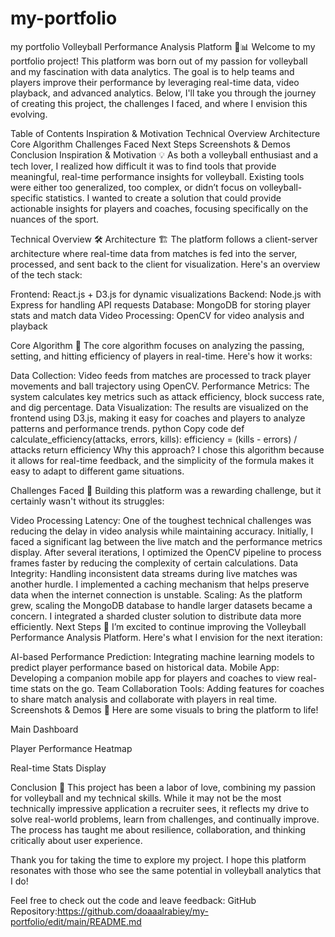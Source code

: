 # my-portfolio
my portfolio
Volleyball Performance Analysis Platform 🏐📊
Welcome to my portfolio project! This platform was born out of my passion for volleyball and my fascination with data analytics. The goal is to help teams and players improve their performance by leveraging real-time data, video playback, and advanced analytics. Below, I'll take you through the journey of creating this project, the challenges I faced, and where I envision this evolving.

Table of Contents
Inspiration & Motivation
Technical Overview
Architecture
Core Algorithm
Challenges Faced
Next Steps
Screenshots & Demos
Conclusion
Inspiration & Motivation 💡
As both a volleyball enthusiast and a tech lover, I realized how difficult it was to find tools that provide meaningful, real-time performance insights for volleyball. Existing tools were either too generalized, too complex, or didn’t focus on volleyball-specific statistics. I wanted to create a solution that could provide actionable insights for players and coaches, focusing specifically on the nuances of the sport.

Technical Overview 🛠️
Architecture 🏗️
The platform follows a client-server architecture where real-time data from matches is fed into the server, processed, and sent back to the client for visualization. Here's an overview of the tech stack:

Frontend: React.js + D3.js for dynamic visualizations
Backend: Node.js with Express for handling API requests
Database: MongoDB for storing player stats and match data
Video Processing: OpenCV for video analysis and playback

Core Algorithm 🔢
The core algorithm focuses on analyzing the passing, setting, and hitting efficiency of players in real-time. Here's how it works:

Data Collection: Video feeds from matches are processed to track player movements and ball trajectory using OpenCV.
Performance Metrics: The system calculates key metrics such as attack efficiency, block success rate, and dig percentage.
Data Visualization: The results are visualized on the frontend using D3.js, making it easy for coaches and players to analyze patterns and performance trends.
python
Copy code
def calculate_efficiency(attacks, errors, kills):
    efficiency = (kills - errors) / attacks
    return efficiency
Why this approach?
I chose this algorithm because it allows for real-time feedback, and the simplicity of the formula makes it easy to adapt to different game situations.

Challenges Faced 🚧
Building this platform was a rewarding challenge, but it certainly wasn't without its struggles:

Video Processing Latency: One of the toughest technical challenges was reducing the delay in video analysis while maintaining accuracy. Initially, I faced a significant lag between the live match and the performance metrics display. After several iterations, I optimized the OpenCV pipeline to process frames faster by reducing the complexity of certain calculations.
Data Integrity: Handling inconsistent data streams during live matches was another hurdle. I implemented a caching mechanism that helps preserve data when the internet connection is unstable.
Scaling: As the platform grew, scaling the MongoDB database to handle larger datasets became a concern. I integrated a sharded cluster solution to distribute data more efficiently.
Next Steps 🚀
I’m excited to continue improving the Volleyball Performance Analysis Platform. Here's what I envision for the next iteration:

AI-based Performance Prediction: Integrating machine learning models to predict player performance based on historical data.
Mobile App: Developing a companion mobile app for players and coaches to view real-time stats on the go.
Team Collaboration Tools: Adding features for coaches to share match analysis and collaborate with players in real time.
Screenshots & Demos 📸
Here are some visuals to bring the platform to life!

Main Dashboard

Player Performance Heatmap

Real-time Stats Display

Conclusion 🎯
This project has been a labor of love, combining my passion for volleyball and my technical skills. While it may not be the most technically impressive application a recruiter sees, it reflects my drive to solve real-world problems, learn from challenges, and continually improve. The process has taught me about resilience, collaboration, and thinking critically about user experience.

Thank you for taking the time to explore my project. I hope this platform resonates with those who see the same potential in volleyball analytics that I do!

Feel free to check out the code and leave feedback:
GitHub Repository:https://github.com/doaaalrabiey/my-portfolio/edit/main/README.md
